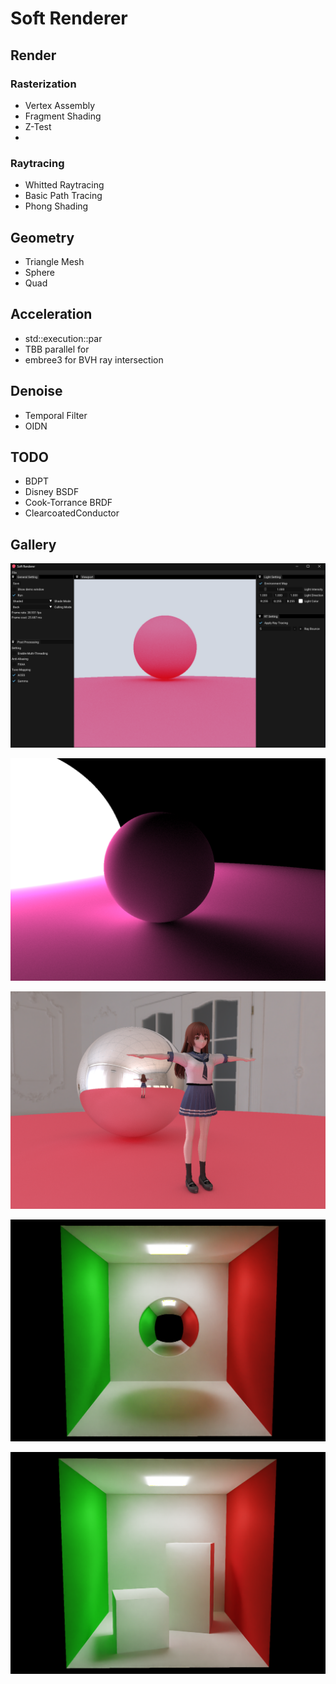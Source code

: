 # Soft Renderer

## Render

### Rasterization

- Vertex Assembly
- Fragment Shading
- Z-Test
- 

### Raytracing

- Whitted Raytracing
- Basic Path Tracing
- Phong Shading

## Geometry

- Triangle Mesh
- Sphere
- Quad

## Acceleration

- std::execution::par
- TBB parallel for
- embree3 for BVH ray intersection

## Denoise

- Temporal Filter
- OIDN

## TODO

- BDPT
- Disney BSDF
- Cook-Torrance BRDF
- ClearcoatedConductor

## Gallery

![image-20230630155110655](Assets/editor.png)

![2023-06-10 23'33'16](Assets/example_01.png)

![2023-06-10 23'33'16](Assets/example_02.png)

![2023-06-10 23'33'16](Assets/CornelBox_Sphere_16_Bounce_denoised.png)

![2023-06-10 23'33'16](Assets/CornelBox_16_Bounce_denoised.png)
